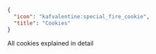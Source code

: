 ```json
{
  "icon": "kafvalentine:special_fire_cookie",
  "title": "Cookies"
}
```

All cookies explained in detail